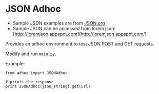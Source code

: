 # JSON Adhoc

- Sample JSON examples are from [JSON.org](http://json.org/example.html)
- Sample JSON can be accessed from lorem json:
    [http://loremjson.appspot.com](http://loremjson.appspot.com/)

Provides an adhoc environment to test JSON POST and GET requests.

Modify and run `main.py`.

Example:
    
    from adhoc import JSONAdhoc
    
    # prints the response
    print JSONAdhoc(json_string).get(url)
